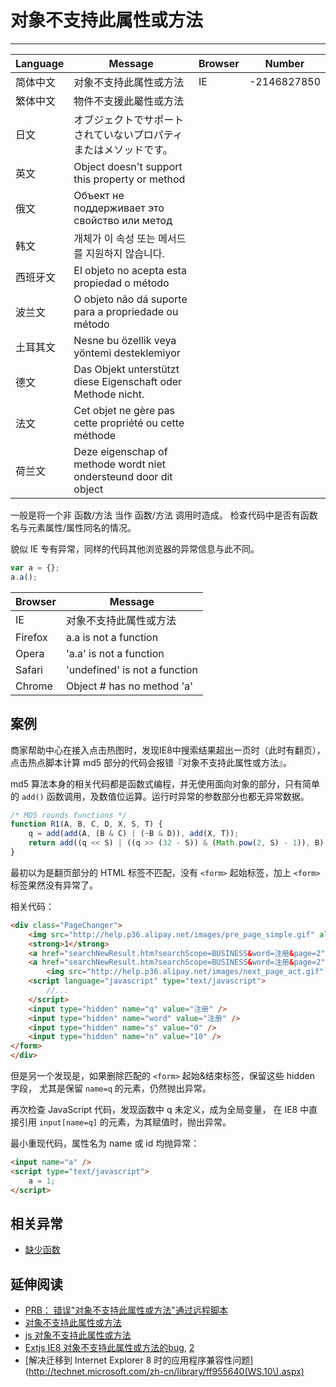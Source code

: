 
# 对象不支持此属性或方法

----

| Language | Message                                                                              | Browser | Number      |
|----------|--------------------------------------------------------------------------------------|---------|-------------|
| 简体中文 | 对象不支持此属性或方法                                                               | IE      | -2146827850 |
| 繁体中文 | 物件不支援此屬性或方法                                                               |         |             |
| 日文     | オブジェクトでサポートされていないプロパティまたはメソッドです。                     |         |             |
| 英文     | Object doesn't support this property or method                                       |         |             |
| 俄文     | Объект не поддерживает это свойство или метод |         |             |
| 韩文     | 개체가 이 속성 또는 메서드를 지원하지 않습니다.                                      |         |             |
| 西班牙文 | El objeto no acepta esta propiedad o método                                         |         |             |
| 波兰文   | O objeto não dá suporte para a propriedade ou método                               |         |             |
| 土耳其文 | Nesne bu özellik veya yöntemi desteklemiyor                                          |         |             |
| 德文     | Das Objekt unterstützt diese Eigenschaft oder Methode nicht.                        |         |             |
| 法文     | Cet objet ne gère pas cette propriété ou cette méthode                           |         |             |
| 荷兰文   | Deze eigenschap of methode wordt niet ondersteund door dit object                    |         |             |

一般是将一个非 函数/方法 当作 函数/方法 调用时造成。
检查代码中是否有函数名与元素属性/属性同名的情况。

貌似 IE 专有异常，同样的代码其他浏览器的异常信息与此不同。

```javascript
var a = {};
a.a();
```

| Browser | Message                            |
|---------|------------------------------------|
| IE      | 对象不支持此属性或方法             |
| Firefox | a.a is not a function              |
| Opera   | 'a.a' is not a function            |
| Safari  | 'undefined' is not a function      |
| Chrome  | Object #<Object> has no method 'a' |

## 案例

商家帮助中心在接入点击热图时，发现IE8中搜索结果超出一页时（此时有翻页），
点击热点脚本计算 md5 部分的代码会报错『对象不支持此属性或方法』。

md5 算法本身的相关代码都是函数式编程，并无使用面向对象的部分，只有简单的 `add()`
函数调用，及数值位运算。运行时异常的参数部分也都无异常数据。

```javascript
/* MD5 rounds functions */
function R1(A, B, C, D, X, S, T) {
    q = add(add(A, (B & C) | (~B & D)), add(X, T));
    return add((q << S) | ((q >> (32 - S)) & (Math.pow(2, S) - 1)), B);
}
```

最初以为是翻页部分的 HTML 标签不匹配，没有 `<form>` 起始标签，加上 `<form>` 标签果然没有异常了。

相关代码：

```html
<div class="PageChanger">
    <img src="http://help.p36.alipay.net/images/pre_page_simple.gif" alt="上一页" />
    <strong>1</strong>
    <a href="searchNewResult.htm?searchScope=BUSINESS&word=注册&page=2">2</a>
    <a href="searchNewResult.htm?searchScope=BUSINESS&word=注册&page=2">
        <img src="http://help.p36.alipay.net/images/next_page_act.gif" alt="下一页" title="翻到下一页" /></a>
    <script language="javascript" type="text/javascript">
        //...
    </script>
    <input type="hidden" name="q" value="注册" />
    <input type="hidden" name="word" value="注册" />
    <input type="hidden" name="s" value="0" />
    <input type="hidden" name="n" value="10" />
</form>
</div>
```

但是另一个发现是，如果删除匹配的 `<form>` 起始&结束标签，保留这些 hidden 字段，
尤其是保留 `name=q` 的元素，仍然抛出异常。

再次检查 JavaScript 代码，发现函数中 q 未定义，成为全局变量，
在 IE8 中直接引用 `input[name=q]` 的元素，为其赋值时，抛出异常。

最小重现代码，属性名为 name 或 id 均抛异常：

```html
<input name="a" />
<script type="text/javascript">
    a = 1;
</script>
```

## 相关异常

* [缺少函数](xxx-is-not-a-function.md)

## 延伸阅读

* [PRB： 错误"对象不支持此属性或方法"通过远程脚本](http://support.microsoft.com/kb/257997/zh-cn)
* [对象不支持此属性或方法](http://support.microsoft.com/kb/963264/zh-cn)
* [js 对象不支持此属性或方法](http://hi.baidu.com/imouse728/blog/item/5c4cde9b344191bdc9eaf498.html)
* [Extjs IE8 对象不支持此属性或方法的bug](http://nneverwei.iteye.com/blog/733765),
    [2](http://www.iteye.com/topic/733765)
* [解决迁移到 Internet Explorer 8 时的应用程序兼容性问题](http://technet.microsoft.com/zh-cn/library/ff955640(WS.10\).aspx)
